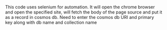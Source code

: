 This code uses selenium for automation.
It will open the chrome browser and open the specified site, will fetch the body of the page source and put it as a record in cosmos db.
Need to enter the cosmos db URI and primary key along with db name and collection name
